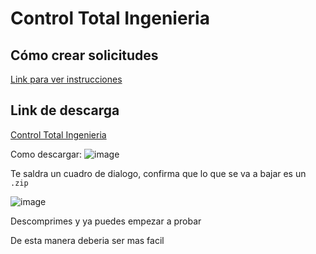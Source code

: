 # Control Total Ingenieria

## Cómo crear solicitudes
[Link para ver instrucciones](https://github.com/Darkk3n/EngineeringManagement/blob/main/EngineeringManagement.UI/README.md)

## Link de descarga

[Control Total Ingenieria](https://github.com/Darkk3n/EngineeringManagement/blob/main/Installer/ControlIngenieria.zip)

Como descargar:
![image](https://github.com/Darkk3n/EngineeringManagement/assets/5014837/d22783d9-b427-4d80-8020-aca4f06b4ddd)

Te saldra un cuadro de dialogo, confirma que lo que se va a bajar es un `.zip`

![image](https://github.com/Darkk3n/EngineeringManagement/assets/5014837/c7797100-1cbf-4c86-afeb-fbb2aa9bba25)

Descomprimes y ya puedes empezar a probar

De esta manera deberia ser mas facil
